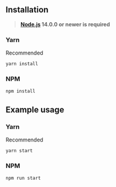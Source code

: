 ## Installation
> **[Node.js](https://nodejs.org/) 14.0.0 or newer is required**

### Yarn
Recommended

```
yarn install
```

### NPM
```
npm install
```

## Example usage

### Yarn
Recommended

```
yarn start
```

### NPM
```
npm run start
```
